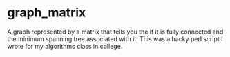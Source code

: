 graph_matrix
============

A graph represented by a matrix that tells you the if it is fully connected and the minimum spanning tree associated with it.
This was a hacky perl script I wrote for my algorithms class in college.
